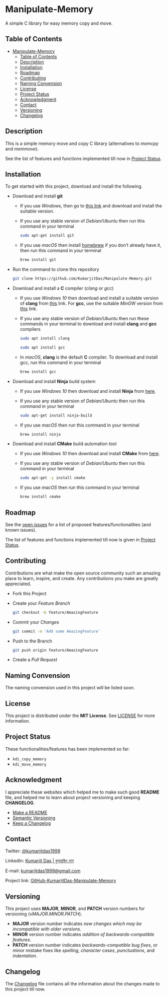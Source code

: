 # Manipulate-Memory

A simple C library for easy memory copy and move.

## Table of Contents

- [Manipulate-Memory](#manipulate-memory)
  - [Table of Contents](#table-of-contents)
  - [Description](#description)
  - [Installation](#installation)
  - [Roadmap](#roadmap)
  - [Contributing](#contributing)
  - [Naming Convension](#naming-convension)
  - [License](#license)
  - [Project Status](#project-status)
  - [Acknowledgment](#acknowledgment)
  - [Contact](#contact)
  - [Versioning](#versioning)
  - [Changelog](#changelog)

## Description

This is a simple memory move and copy C library (alternatives to *memcpy* and *memmove*).

See the list of features and functions implemented till now in [Project Status](#project-status).

## Installation

To get started with this project, download and install the following.

- Download and install **git**
  - If you use *Windows*, then go to [this link](https://git-scm.com/downloads) and download and install the suitable
    version.
  - If you use any stable version of *Debian/Ubuntu* then run this command in your terminal

    ```sh
    sudo apt-get install git
    ```

  - If you use *macOS* then install [homebrew](https://brew.sh/) if you don't already have it, then run this command
    in your terminal

    ```sh
    brew install git
    ```

- Run the command to clone this repository

  ```sh
  git clone https://github.com/KumarjitDas/Manipulate-Memory.git
  ```

- Download and install a **C** compiler (*clang* or *gcc*)
  - If you use *Windows 10* then download and install a suitable version of **clang** from
    [this](https://releases.llvm.org/download.html) link. For **gcc**, use the suitable *MinGW* version from
    [this](http://mingw-w64.org/doku.php/download) link.
  - If you use any stable version of *Debian/Ubuntu* then run these commands in your terminal to download and install
    **clang** and **gcc** compilers

    ```sh
    sudo apt install clang
    ```

    ```sh
    sudo apt install gcc
    ```

  - In *macOS*, **clang** is the default **C** compiler. To download and install gcc, run this command in your terminal

    ```sh
    brew install gcc
    ```

- Download and install **Ninja** build system
  - If you use *Windows 10* then download and install **Ninja** from
    [here](https://github.com/ninja-build/ninja/releases).
  - If you use any stable version of *Debian/Ubuntu* then run this command in your terminal

    ```sh
    sudo apt-get install ninja-build
    ```

  - If you use *macOS* then run this command in your terminal

    ```sh
    brew install ninja
    ```

- Download and install **CMake** build automation tool
  - If you use *Windows 10* then download and install **CMake** from [here](https://cmake.org/download/).
  - If you use any stable version of *Debian/Ubuntu* then run this command in your terminal

    ```sh
    sudo apt-get -y install cmake
    ```

  - If you use *macOS* then run this command in your terminal

    ```sh
    brew install cmake
    ```

## Roadmap

See the [open issues](https://github.com/KumarjitDas/Manipulate-Memory/issues) for a list of proposed
features/functionalities (and known issues).

The list of features and functions implemented till now is given in [Project Status](#project-status).

## Contributing

Contributions are what make the open source community such an amazing place to learn, inspire, and create. Any
contributions you make are greatly appreciated.

- Fork this Project
- Create your *Feature Branch*

  ```sh
  git checkout -b feature/AmazingFeature
  ```

- Commit your *Changes*

  ```sh
  git commit -m 'Add some AmazingFeature'
  ```

- Push to the Branch

  ```sh
  git push origin feature/AmazingFeature
  ```

- Create a *Pull Request*

## Naming Convension

The naming convension used in this project will be listed soon.

## License

This project is distributed under the **MIT License**. See [LICENSE](LICENSE) for more information.

## Project Status

These functionalities/features has been implemented so far:

- `kdi_copy_memory`
- `kdi_move_memory`

## Acknowledgment

I appreciate these websites which helped me to make such good **README** file, and helped me to learn about project
versioning and keeping **CHANGELOG**.

- [Make a README](https://www.makeareadme.com/)
- [Semantic Versioning](https://semver.org/spec/v2.0.0.html)
- [Keep a Changelog](https://keepachangelog.com/en/1.0.0/)

## Contact

Twitter: [@kumarjitdas1999](https://twitter.com/kumarjitdas1999)

LinkedIn:
[Kumarjit Das | কুমারজিৎ দাস](https://www.linkedin.com/in/kumarjit-das/)

E-mail: [kumarjitdas1999@gmail.com](kumarjitdas1999@gmail.com)

Project link:
[GitHub-KumarjitDas-Manipulate-Memory](https://github.com/KumarjitDas/Manipulate-Memory)

## Versioning

This project uses **MAJOR**, **MINOR**, and **PATCH** version numbers for
versioning (v*MAJOR.MINOR.PATCH*).

- **MAJOR** version number indicates *new changes which may be incompatible with older versions*.
- **MINOR** version number indicates *addition of backwards-compatible features*.
- **PATCH** version number indicates *backwards-compatible bug fixes*, or minor mistake fixes like *spelling*,
  *character cases*, *punctuations*, and *indentation*.

## Changelog

The [Changelog](CHANGELOG.md) file contains all the information about the changes made to this project till now.
